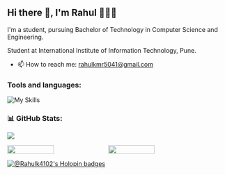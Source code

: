 ## Hi there 👋, I'm Rahul 👩🏻‍💻
I'm a student, pursuing Bachelor of Technology in Computer Science and Engineering.

Student at International Institute of Information Technology, Pune.

- 📫 How to reach me: rahulkmr5041@gmail.com


<h3 align="left">Tools and languages: </h3>

![My Skills](https://skillicons.dev/icons?i=c,cpp,java,py,php,html,css,bootstrap,tailwind,js,react,next,nodejs,express,mongodb,mysql,prisma,git,github)

### 📊 GitHub Stats:

![](https://github-readme-stats.vercel.app/api/top-langs/?username=RahulK4102&theme=gotham&hide_border=false&include_all_commits=false&count_private=false&layout=compact)

<div style="display: flex; flex-direction: row;">

<img width="46%" src="https://github-readme-stats.vercel.app/api?username=RahulK4102&theme=gotham&hide_border=false&include_all_commits=false&count_private=false" />

<img width="46%" src="https://github-readme-streak-stats.herokuapp.com/?user=RahulK4102&theme=gotham&hide_border=false" />

</div>

[![@Rahulk4102's Holopin badges](https://holopin.me/rahulk4102)](https://holopin.io/@rahulk4102)

